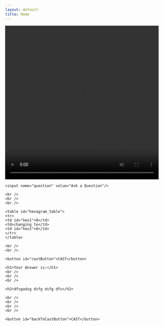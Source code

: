 ```yaml
---
layout: default
title: Home
---
```


<!-- 
add cool graphic -- lava lamp inspiration
make a video with touchdesigner
export as mp4
 -->


<!-- ATTRACT LOOP -->
<div id="home" class="page">
  <div class="content">
    <video loop id="video" autobuffer height="500" width="500">
      <source src="https://i.imgur.com/l6WMqqC.mp4">
    </video>
  </div>
</div>


<!-- CAST -->
<div id="cast" class="page">
  <div class="content">
  
    <input name="question" value="Ask a Question"/>

    <br />
    <br />
    <br />

    <table id="hexagram_table">
    <tr>
    <td id="hex1">0</td>
    <td>changing to</td>
    <td id="hex2">0</td>
    </tr>
    </table>

    <br />
    <br />

    <button id="castButton">CAST</button>

  </div>

</div>


<!-- ANSWERS -->
<div id="answer" class="page">
  <div class="content">

    <h1>Your Answer is:</h1>
    <br />
    <br />
    <br />

    <h2>dfsgadsg dsfg dsfg dfs</h2>

    <br />
    <br />
    <br />
    <br />

    <button id="backToCastButton">CAST</button>

  </div>
</div>